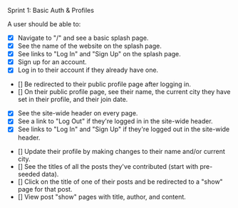 Sprint 1: Basic Auth & Profiles

A user should be able to:

- [x] Navigate to "/" and see a basic splash page.
- [x] See the name of the website on the splash page.
- [x] See links to "Log In" and "Sign Up" on the splash page.
- [x] Sign up for an account.
- [x] Log in to their account if they already have one.
- [] Be redirected to their public profile page after logging in.
- [] On their public profile page, see their name, the current city they have set in their profile, and their join date.
- [x] See the site-wide header on every page.
- [x] See a link to "Log Out" if they're logged in in the site-wide header.
- [x] See links to "Log In" and "Sign Up" if they're logged out in the site-wide header.
- [] Update their profile by making changes to their name and/or current city.
- [] See the titles of all the posts they've contributed (start with pre-seeded data).
- [] Click on the title of one of their posts and be redirected to a "show" page for that post.
- [] View post "show" pages with title, author, and content.
